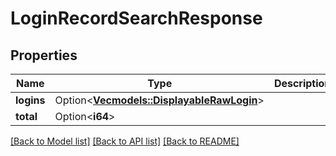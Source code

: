 # LoginRecordSearchResponse

## Properties

Name | Type | Description | Notes
------------ | ------------- | ------------- | -------------
**logins** | Option<[**Vec<models::DisplayableRawLogin>**](DisplayableRawLogin.md)> |  | [optional]
**total** | Option<**i64**> |  | [optional]

[[Back to Model list]](../README.md#documentation-for-models) [[Back to API list]](../README.md#documentation-for-api-endpoints) [[Back to README]](../README.md)


